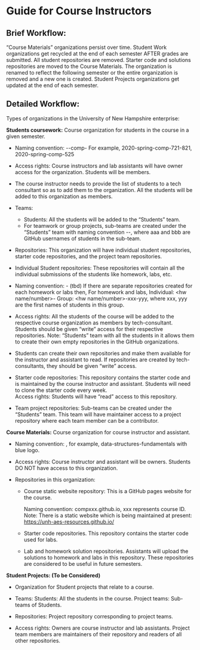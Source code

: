 # Guide for Course Instructors


## Brief Workflow:
“Course Materials” organizations persist over time.
Student Work organizations get recycled at the end of each semester AFTER grades are submitted.
All student repositories are removed.
Starter code and solutions repositories are moved to the Course Materials.
The organization is renamed to reflect the following semester or the entire organization is removed and a new one is created.
Student Projects organizations get updated at the end of each semester.

## Detailed Workflow:
Types of organizations in the University of New Hampshire enterprise:


**Students coursework:**  Course organization for students in the course in a given semester.
- Naming convention: <year>-<term>-comp-<course id>
  For example, 2020-spring-comp-721-821, 2020-spring-comp-525


- Access rights: Course instructors and lab assistants will have owner access for the organization. Students will be members.


- The course instructor needs to provide the list of students to a tech consultant so as to add them to the organization. All the students will be added to this organization as members.


- Teams:
  - Students: All the students will be added to the “Students” team.
  - For teamwork or group projects, sub-teams are created under the “Students” team with naming convention <team number>-<aaa>-<bbb>, where aaa and bbb are GitHub usernames of students in the sub-team.


- Repositories:
  This organization will have individual student repositories, starter code repositories, and the project team repositories.


- Individual Student repositories:
These repositories will contain all the individual submissions of the students like homework, labs, etc.
- Naming convention: <firstname>-<lastname> (tbd)
  If there are separate repositories created for each homework or labs then,
  For homework and labs,
  Individual: <hw name/number>-<firstname>
  Group: <hw name/number>-xxx-yyy, where xxx, yyy are the first names of students in this group.

- Access rights:
  All the students of the course will be added to the respective course organization as members by tech-consultant. Students should be given “write” access for their respective repositories.
  Note: “Students” team with all the students in it allows them to create their own empty repositories in the GitHub organizations.


- Students can create their own repositories and make them available for the instructor and assistant to read.  If repositories are created by tech-consultants, they should be given “write” access.

- Starter code repositories:
  This repository contains the starter code and is maintained by the course instructor and assistant. Students will need to clone the starter code every week.  
  Access rights: Students will have “read” access to this repository.



- Team project repositories:
  Sub-teams can be created under the “Students” team. This team will have maintainer access to a project repository where each team member can be a contributor.


**Course Materials:** Course organization for course instructor and assistant.
- Naming convention: <course name>, for example, data-structures-fundamentals with blue logo.


- Access rights: Course instructor and assistant will be owners. Students DO NOT have access to this organization.


- Repositories in this organization:
  - Course static website repository:
    This is a GitHub pages website for the course.

    Naming convention: compxxx.github.io, xxx represents course ID.
    Note: There is a static website which is being maintained at present: https://unh-aes-resources.github.io/

  - Starter code repositories.
    This repository contains the starter code used for labs.


  - Lab and homework solution repositories.
    Assistants will upload the solutions to homework and labs in this repository. These repositories are considered to be useful in future semesters.

**Student Projects: (To be Considered)**
- Organization for Student projects that relate to a course.

- Teams:
    Students: All the students in the course.
    Project teams: Sub-teams of Students.


- Repositories:
    Project repository corresponding to project teams.


- Access rights:
    Owners are course instructor and lab assistants.
	  Project team members are maintainers of their repository and readers of all other repositories.
